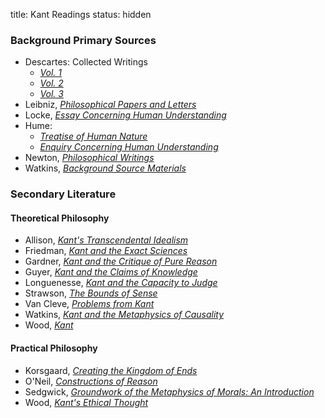 title: Kant Readings
status: hidden


### Background Primary Sources ###

- Descartes: Collected Writings
    + [*Vol. 1*](https://www.dropbox.com/s/ixcfhg8r5df1htd/descartes1985.pdf?dl=0)
    + [*Vol. 2*](https://www.dropbox.com/s/50ir6s44udrqt6h/descartes1984.pdf?dl=0)
    + [*Vol. 3*](https://www.dropbox.com/s/xcl5gje06f9xk06/descartes1991.pdf?dl=0)
- Leibniz, [*Philosophical Papers and Letters*](https://www.dropbox.com/s/nh3xui4h4ls3e9u/leibniz1976.pdf?dl=0)
- Locke, [*Essay Concerning Human Understanding*](https://www.dropbox.com/s/8hi35hdbgj5mtpv/locke1970.pdf?dl=0)
- Hume: 
    + [*Treatise of Human Nature*](https://www.dropbox.com/s/whgmgl428b2xrsi/hume1888.pdf?dl=0)
    + [*Enquiry Concerning Human Understanding*](https://www.dropbox.com/s/4e9ave6kt09c245/hume2007.pdf?dl=0)
- Newton, [*Philosophical Writings*](https://www.dropbox.com/s/w2t4r1r208ob9g1/newton2004.pdf?dl=0)
- Watkins, [*Background Source Materials*](https://www.dropbox.com/s/7ng5jdis8siihxi/watkins2009.pdf?dl=0)

### Secondary Literature ###

#### Theoretical Philosophy ####

- Allison, [*Kant's Transcendental Idealism*](https://www.dropbox.com/s/ol01gu8gmrawxig/allison2004.pdf?dl=0)
- Friedman, [*Kant and the Exact Sciences*](https://www.dropbox.com/s/z4ddcq8txii9xj3/friedman1992.pdf?dl=0)
- Gardner, [*Kant and the Critique of Pure Reason*](https://www.dropbox.com/s/wrtmzhjqtb7bv2p/gardner1999.pdf?dl=0)
- Guyer, [*Kant and the Claims of Knowledge*](https://www.dropbox.com/s/wmt4ulo1mo4byoh/guyer1987.pdf?dl=0)
- Longuenesse, [*Kant and the Capacity to Judge*](https://www.dropbox.com/s/uoa9rauau6lqghm/longuenesse1998.pdf?dl=0)
- Strawson, [*The Bounds of Sense*](https://www.dropbox.com/s/qs28xe115xxg8op/strawson1966.pdf?dl=0)
- Van Cleve, [*Problems from Kant*](https://www.dropbox.com/s/afskaiurw2gu086/van%20cleve1999.pdf)
- Watkins, [*Kant and the Metaphysics of Causality*](https://www.dropbox.com/s/n46hz0hv95sk41k/watkins2005.pdf?dl=0)
- Wood, [*Kant*](https://www.dropbox.com/s/tn8wnp9bf4ztb7h/wood2005.pdf?dl=0)

#### Practical Philosophy ####

- Korsgaard, [*Creating the Kingdom of Ends*](https://www.dropbox.com/s/cm0vljabl2ci5c4/korsgaard1996a.pdf?dl=0)
- O'Neil, [*Constructions of Reason*](https://www.dropbox.com/s/4e8scy3g6pfbhi3/o%27neill1989.pdf?dl=0)
- Sedgwick, [*Groundwork of the Metaphysics of Morals: An Introduction*](https://www.dropbox.com/s/xkj5ifdmxo2r4pv/sedgwick2008.pdf?dl=0)
- Wood, [*Kant's Ethical Thought*](https://www.dropbox.com/s/l6pjms3h2zt6oq7/wood1999.pdf?dl=0)